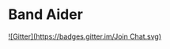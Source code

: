 Band Aider
================
[![Gitter](https://badges.gitter.im/Join Chat.svg)](https://gitter.im/shadelro/band-aider?utm_source=badge&utm_medium=badge&utm_campaign=pr-badge&utm_content=badge)
